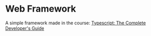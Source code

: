 # Web Framework

A simple framework made in the course: [Typescript: The Complete Developer's Guide](https://www.udemy.com/course/typescript-the-complete-developers-guide)

